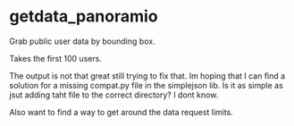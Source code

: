 getdata_panoramio
=================

Grab public user data by bounding box.

Takes the first 100 users.

The output is not that great still trying to fix that. Im hoping that I can find a solution for a missing compat.py file in the simplejson lib. Is it as simple as jsut adding taht file to the correct directory? I dont know.

Also want to find a way to get around the data request limits.
